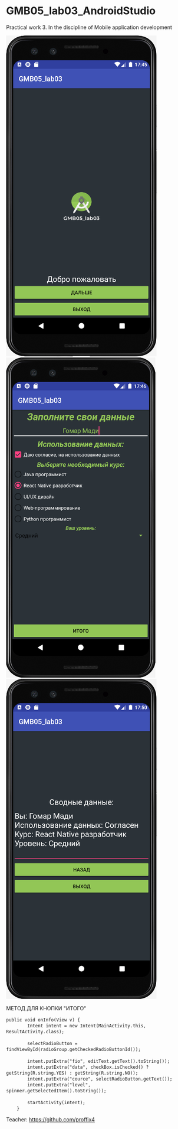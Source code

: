 # GMB05_lab03_AndroidStudio
Practical work 3. In the discipline of Mobile application development

![Screenshot](Screenshot_1.png)
![Screenshot](Screenshot_2.png)
![Screenshot](Screenshot_3.png)

МЕТОД ДЛЯ КНОПКИ "ИТОГО"
```
public void onInfo(View v) {
        Intent intent = new Intent(MainActivity.this, ResultActivity.class);
        
        selectRadioButton = findViewById(radioGroup.getCheckedRadioButtonId());
        
        intent.putExtra("fio", editText.getText().toString());
        intent.putExtra("data", checkBox.isChecked() ? getString(R.string.YES) : getString(R.string.NO));
        intent.putExtra("cource", selectRadioButton.getText());
        intent.putExtra("level", spinner.getSelectedItem().toString());

        startActivity(intent);
    }
```


Teacher: https://github.com/proffix4

